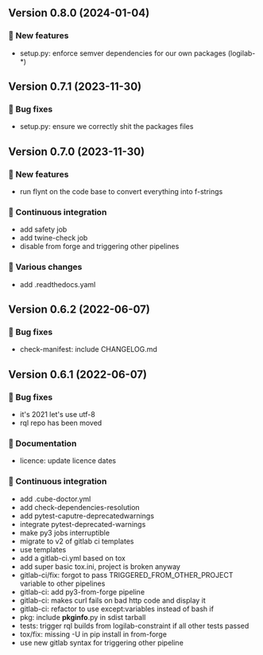 ## Version 0.8.0 (2024-01-04)
### 🎉 New features

- setup.py: enforce semver dependencies for our own packages (logilab-*)

## Version 0.7.1 (2023-11-30)
### 👷 Bug fixes

- setup.py: ensure we correctly shit the packages files

## Version 0.7.0 (2023-11-30)
### 🎉 New features

- run flynt on the code base to convert everything into f-strings

### 🤖 Continuous integration

- add safety job
- add twine-check job
- disable from forge and triggering other pipelines

### 🤷 Various changes

- add .readthedocs.yaml

## Version 0.6.2 (2022-06-07)
### 👷 Bug fixes

- check-manifest: include CHANGELOG.md

## Version 0.6.1 (2022-06-07)
### 👷 Bug fixes

- it's 2021 let's use utf-8
- rql repo has been moved

### 📝 Documentation

- licence: update licence dates

### 🤖 Continuous integration

- add .cube-doctor.yml
- add check-dependencies-resolution
- add pytest-caputre-deprecatedwarnings
- integrate pytest-deprecated-warnings
- make py3 jobs interruptible
- migrate to v2 of gitlab ci templates
- use templates
- add a gitlab-ci.yml based on tox
- add super basic tox.ini, project is broken anyway
- gitlab-ci/fix: forgot to pass TRIGGERED_FROM_OTHER_PROJECT variable to other pipelines
- gitlab-ci: add py3-from-forge pipeline
- gitlab-ci: makes curl fails on bad http code and display it
- gitlab-ci: refactor to use except:variables instead of bash if
- pkg: include __pkginfo__.py in sdist tarball
- tests: trigger rql builds from logilab-constraint if all other tests passed
- tox/fix: missing -U in pip install in from-forge
- use new gitlab syntax for triggering other pipeline